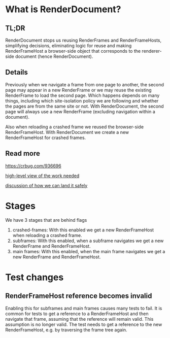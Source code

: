 # What is RenderDocument?

## TL;DR

RenderDocument stops us reusing RenderFrames and RenderFrameHosts,
simplifying decisions,
eliminating logic for reuse
and making RenderFrameHost a browser-side object
that corresponds to the renderer-side document
(hence RenderDocument).

## Details

Previously when we navigate a frame from one page to another,
the second page may appear in a new RenderFrame
or we may reuse the existing RenderFrame to load the second page.
Which happens depends on many things,
including which site-isolation policy we are following
and whether the pages are from the same site or not.
With RenderDocument,
the second page will always use a new RenderFrame
(excluding navigation within a document).

Also when reloading a crashed frame
we reused the browser-side RenderFrameHost.
With RenderDocument we create a new RenderFrameHost
for crashed frames.

## Read more

https://crbug.com/936696

[high-level view of the work needed](https://docs.google.com/document/d/1UzVOmTj2IJ0ecz7CZicTK6ow2rr9wgLTGfY5hjyLmT4)

[discussion of how we can land it safely](https://docs.google.com/document/d/1ZHWWEYT1L5Zgh2lpC7DHXXZjKcptI877KKOqjqxE2Ns)

# Stages

We have 3 stages that are behind flags

1. crashed-frames:
  With this enabled we get a new RenderFrameHost when reloading a crashed frame.
2. subframes:
  With this enabled,
  when a subframe navigates
  we get a new RenderFrame and RenderFrameHost.
3. main frames:
  With this enabled,
  when the main frame navigates
  we get a new RenderFrame and RenderFrameHost.

# Test changes

## RenderFrameHost reference becomes invalid

Enabling this for subframes and main frames causes many tests to fail.
It is common for tests to get a reference to a RenderFrameHost
and then navigate that frame,
assuming that the reference will remain valid.
This assumption is no longer valid.
The test needs to get a reference to the new RenderFrameHost,
e.g. by traversing the frame tree again.
